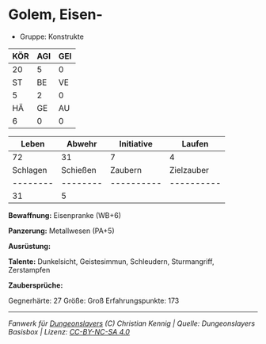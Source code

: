 # Golem, Eisen-  
- Gruppe: Konstrukte  

| KÖR | AGI | GEI |  
| --- | --- | --- |  
| 20  | 5   | 0   |
| ST  | BE  | VE  |  
| 5   | 2   | 0   |
| HÄ  | GE  | AU  |  
| 6   | 0   | 0   |


| Leben    | Abwehr   | Initiative | Laufen     |
| -------- | -------- | ---------- | ---------- |
| 72       | 31       | 7          | 4          |
| Schlagen | Schießen | Zaubern    | Zielzauber |
| -------- | -------- | ---------- | ---------- |
| 31       | 5        |            |            |

**Bewaffnung:**
Eisenpranke (WB+6)

**Panzerung:**
Metallwesen (PA+5)

**Ausrüstung:**


**Talente:**
Dunkelsicht, Geistesimmun, Schleudern, Sturmangriff, Zerstampfen

**Zaubersprüche:**


Gegnerhärte: 27
Größe: Groß
Erfahrungspunkte: 173



___
*Fanwerk für [Dungeonslayers](https://www.dungeonslayers.net/) (C) Christian Kennig | Quelle: Dungeonslayers Basisbox | Lizenz: [CC-BY-NC-SA 4.0](https://creativecommons.org/licenses/by-nc-sa/4.0/deed.de)*